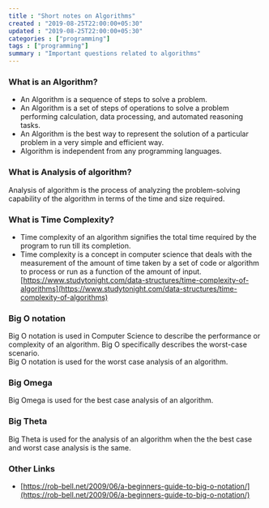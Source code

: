 ```yaml
---
title : "Short notes on Algorithms"
created : "2019-08-25T22:00:00+05:30"
updated : "2019-08-25T22:00:00+05:30"
categories : ["programming"]
tags : ["programming"]
summary : "Important questions related to algorithms"
---
```


### What is an Algorithm?
* An Algorithm is a sequence of steps to solve a problem.
* An Algorithm is a set of steps of operations to solve a problem performing calculation, data processing, and automated reasoning tasks.
* An Algorithm is the best way to represent the solution of a particular problem in a very simple and efficient way.
* Algorithm is independent from any programming languages.

### What is Analysis of algorithm?
Analysis of algorithm is the process of analyzing the problem-solving capability of the algorithm in terms of the time and size required.

### What is Time Complexity?
* Time complexity of an algorithm signifies the total time required by the program to run till its completion.
* Time complexity is a concept in computer science that deals with the measurement of the amount of time taken by a set of code or algorithm to process or run as a function of the amount of input.  
[https://www.studytonight.com/data-structures/time-complexity-of-algorithms](https://www.studytonight.com/data-structures/time-complexity-of-algorithms)

### Big O notation
Big O notation is used in Computer Science to describe the performance or complexity of an algorithm. Big O specifically describes the worst-case scenario.  
Big O notation is used for the worst case analysis of an algorithm.

### Big Omega
Big Omega is used for the best case analysis of an algorithm.

### Big Theta
Big Theta is used for the analysis of an algorithm when the the best case and worst case analysis is the same.

### Other Links
* [https://rob-bell.net/2009/06/a-beginners-guide-to-big-o-notation/](https://rob-bell.net/2009/06/a-beginners-guide-to-big-o-notation/)

